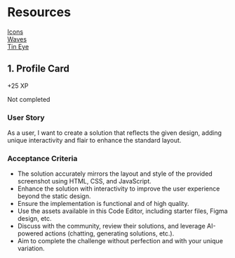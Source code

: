 # Resources

[Icons](https://icons8.com/icons/set/globe-webpage)\
[Waves](https://app.haikei.app/)\
[Tin Eye](https://tineye.com/)

## 1. Profile Card

+25 XP

Not completed

### User Story

As a user, I want to create a solution that reflects the given design, adding unique interactivity and flair to enhance the standard layout.

### Acceptance Criteria

- The solution accurately mirrors the layout and style of the provided screenshot using HTML, CSS, and JavaScript.
- Enhance the solution with interactivity to improve the user experience beyond the static design.
- Ensure the implementation is functional and of high quality.
- Use the assets available in this Code Editor, including starter files, Figma design, etc.
- Discuss with the community, review their solutions, and leverage AI-powered actions (chatting, generating solutions, etc.).
- Aim to complete the challenge without perfection and with your unique variation.
